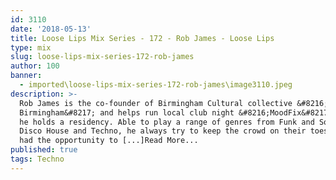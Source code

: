 ```yaml
---
id: 3110
date: '2018-05-13'
title: Loose Lips Mix Series - 172 - Rob James - Loose Lips
type: mix
slug: loose-lips-mix-series-172-rob-james
author: 100
banner:
  - imported\loose-lips-mix-series-172-rob-james\image3110.jpeg
description: >-
  Rob James is the co-founder of Birmingham Cultural collective &#8216;Project
  Birmingham&#8217; and helps run local club night &#8216;MoodFix&#8217; where
  he holds a residency. Able to play a range of genres from Funk and Soul to
  Disco House and Techno, he always try to keep the crowd on their toes and has
  had the opportunity to [...]Read More...
published: true
tags: Techno
---
```

